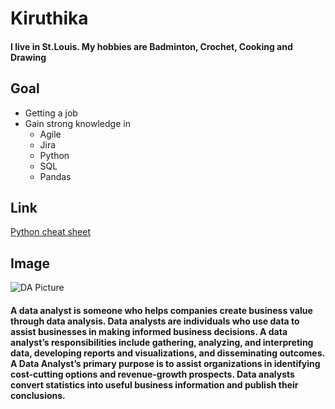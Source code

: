 # Kiruthika
#### I live in St.Louis. My hobbies are Badminton, Crochet, Cooking and  Drawing
## Goal
* Getting a job 
* Gain strong knowledge in
    * Agile
    * Jira
    * Python
    * SQL
    * Pandas
## Link
[Python cheat sheet](https://www.pythoncheatsheet.org/cheatsheet/basics "Python cheatsheet")
## Image
![DA Picture](https://i.ytimg.com/vi/4hrkKaJJt-4/maxresdefault.jpg)

#### A data analyst is someone who helps companies create business value through data analysis. Data analysts are individuals who use data to assist businesses in making informed business decisions. A data analyst’s responsibilities include gathering, analyzing, and interpreting data, developing reports and visualizations, and disseminating outcomes. A Data Analyst’s primary purpose is to assist organizations in identifying cost-cutting options and revenue-growth prospects. Data analysts convert statistics into useful business information and publish their conclusions.



